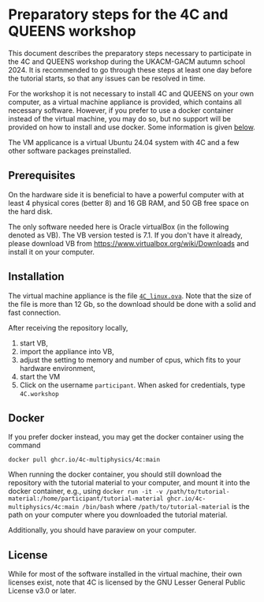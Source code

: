 # Preparatory steps for the 4C and QUEENS workshop

This document describes the preparatory steps necessary to participate in the 4C and QUEENS workshop during the UKACM-GACM autumn school 2024.
It is recommended to go through these steps at least one day before the tutorial starts,
so that any issues can be resolved in time.

For the workshop it is not necessary to install 4C and QUEENS on your own computer,
as a virtual machine appliance is provided, which contains all necessary software.
However, if you prefer to use a docker container instead of the virtual machine,
you may do so, but no support will be provided on how to install and use docker.
Some information is given [below](#docker).

The VM applicance is a virtual Ubuntu 24.04 system with 4C and a few other software packages preinstalled. 

## Prerequisites

On the hardware side it is beneficial to have a powerful computer with at least 4 physical cores (better 8) and 16 GB RAM, 
and 50 GB free space on the hard disk.

The only software needed here is Oracle virtualBox (in the following denoted as VB). 
The VB version tested is 7.1.
If you don't have it already, please download VB from https://www.virtualbox.org/wiki/Downloads and install it on your computer.

## Installation

The virtual machine appliance is the file [`4C_linux.ova`](https://hereon-my.sharepoint.com/:f:/g/personal/ingo_scheider_hereon_de/Es_VRBHDVhJAua4KcDG5-n0BaeOgq5yWBU9k4IBmtPZ63A?e=KakAVC). 
Note that the size of the file is more than 12 Gb, so the download should be done with a solid and fast connection.

After receiving the repository locally, 
1. start VB, 
1. import the appliance into VB, 
1. adjust the setting to memory and number of cpus, which fits to your hardware environment, 
1. start the VM
1. Click on the username `participant`. When asked for credentials, type `4C.workshop` 

## Docker

If you prefer docker instead, you may get the docker container using the command

```
docker pull ghcr.io/4c-multiphysics/4c:main
```

When running the docker container, you should still download the repository with the tutorial material to your computer,
and mount it into the docker container, e.g., using 
```docker run -it -v /path/to/tutorial-material:/home/participant/tutorial-material ghcr.io/4c-multiphysics/4c:main /bin/bash```
where `/path/to/tutorial-material` is the path on your computer where you downloaded the tutorial material.

Additionally, you should have paraview on your computer.

## License

While for most of the software installed in the virtual machine, their own licenses exist, 
note that 4C is licensed by the GNU Lesser General Public License v3.0 or later.
